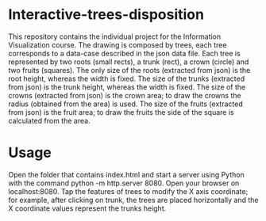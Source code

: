 # Interactive-trees-disposition
This repository contains the individual project for the Information Visualization course.
The drawing is composed by trees, each tree corresponds to a data-case described in the json data file.
Each tree is represented by two roots (small rects), a trunk (rect), a crown (circle) and two fruits (squares).
The only size of the roots (extracted from json) is the root height, whereas the width is fixed.
The size of the trunks (extracted from json) is the trunk height, whereas the width is fixed.
The size of the crowns (extracted from json) is the crown area; to draw the crowns the radius (obtained from the area) is used.
The size of the fruits (extracted from json) is the fruit area; to draw the fruits the side of the square is calculated from the area.
# Usage
Open the folder that contains index.html and start a server using Python with the command python -m http.server 8080. 
Open your browser on localhost:8080. 
Tap the features of trees to modify the X axis coordinate; for example, after clicking on trunk, the trees are placed horizontally and 
the X coordinate values represent the trunks height.
